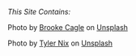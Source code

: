 *This Site Contains:*

Photo by <a href="https://unsplash.com/@brookecagle?utm_source=unsplash&utm_medium=referral&utm_content=creditCopyText">Brooke Cagle</a> on <a href="https://unsplash.com/photos/z1B9f48F5dc?utm_source=unsplash&utm_medium=referral&utm_content=creditCopyText">Unsplash</a>

Photo by <a href="https://unsplash.com/@nixcreative?utm_source=unsplash&utm_medium=referral&utm_content=creditCopyText">Tyler Nix</a> on <a href="https://unsplash.com/photos/sh3LSNbyj7k?utm_source=unsplash&utm_medium=referral&utm_content=creditCopyText">Unsplash</a>